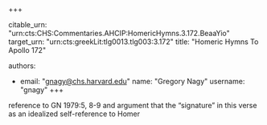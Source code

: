 +++


citable_urn: "urn:cts:CHS:Commentaries.AHCIP:HomericHymns.3.172.BeaaYio"
target_urn: "urn:cts:greekLit:tlg0013.tlg003:3.172"
title: "Homeric Hymns To Apollo 172"

authors:
- email: "gnagy@chs.harvard.edu"
  name: "Gregory Nagy"
  username: "gnagy"
+++

<p>reference to GN 1979:5, 8-9 and argument that the “signature” in this verse as an idealized self-reference to Homer</p>